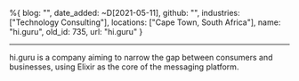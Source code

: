%{
  blog: "",
  date_added: ~D[2021-05-11],
  github: "",
  industries: ["Technology Consulting"],
  locations: ["Cape Town, South Africa"],
  name: "hi.guru",
  old_id: 735,
  url: "hi.guru"
}

---

hi.guru is a company aiming to narrow the gap between consumers and businesses, using Elixir as the core of the messaging platform.
